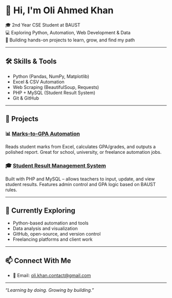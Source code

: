 # 👋 Hi, I'm Oli Ahmed Khan

🎓 2nd Year CSE Student at BAUST  
💻 Exploring Python, Automation, Web Development & Data  
🚀 Building hands-on projects to learn, grow, and find my path

---

## 🛠️ Skills & Tools
- Python (Pandas, NumPy, Matplotlib)
- Excel & CSV Automation
- Web Scraping (BeautifulSoup, Requests)
- PHP + MySQL (Student Result System)
- Git & GitHub

---

## 📌 Projects

### 📊 [Marks-to-GPA Automation](https://github.com/oliahmedkhan/personal-projects/tree/main/marks_project)
Reads student marks from Excel, calculates GPA/grades, and outputs a polished report. Great for school, university, or freelance automation jobs.

### 🎓 [Student Result Management System](https://github.com/oliahmedkhan/result-system)
Built with PHP and MySQL – allows teachers to input, update, and view student results. Features admin control and GPA logic based on BAUST rules.

---

## 🌱 Currently Exploring
- Python-based automation and tools
- Data analysis and visualization
- GitHub, open-source, and version control
- Freelancing platforms and client work
---

## 📫 Connect With Me
- 📧 Email: oli.khan.contact@gmail.com
---

_“Learning by doing. Growing by building.”_
